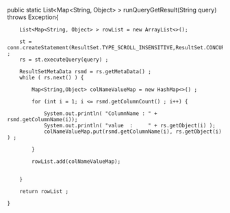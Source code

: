 public static  List<Map<String, Object> > runQueryGetResult(String query) throws Exception{
		
		List<Map<String, Object> > rowList = new ArrayList<>(); 
		
		st = conn.createStatement(ResultSet.TYPE_SCROLL_INSENSITIVE,ResultSet.CONCUR_READ_ONLY) ; 		
		rs = st.executeQuery(query) ;
		
		ResultSetMetaData rsmd = rs.getMetaData() ; 
		while ( rs.next() ) {
			
			Map<String,Object> colNameValueMap = new HashMap<>() ; 
			
			for (int i = 1; i <= rsmd.getColumnCount() ; i++) {
				
				System.out.println( "ColumnName : " + rsmd.getColumnName(i));
				System.out.println( "value  :     " + rs.getObject(i) );
				colNameValueMap.put(rsmd.getColumnName(i), rs.getObject(i) ) ; 
				
			}
			
			rowList.add(colNameValueMap); 
			
			
		}
		
		return rowList ; 
		
	}
